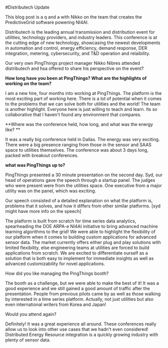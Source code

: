 #Distributech Update

This blog post is a q and a with Nikko on the team that creates the PredictiveGrid software powering NI4AI.

Distributech is the leading annual transmission and distribution event for utilities, technology providers, and industry leaders. This conference is at the cutting edge of new technology, showcasing the newest developments in automation and control, energy efficiency, demand response, DER integration, metering, cybersecurity, and T&D operation and relaibility. 



Our very own PingThings project manager Nikko Nibres attended distributech and hsa offered to share his perspective on the event? 

**How long have you been at PingThings? What are the highlights of working on the team?**

I am a new hire, four months into working at PingThings. The platform is the most exciting part of working here. There is a lot of potential when it comes to the problems that we can solve both for utilities and the world! The team is another highlight. Everyone here is just willing to teach and learn. Its so collaborative that I haven't found any environment that compares. 

**Where was the conference held, how long, and what was the energy like? **

It was a really big conference held in Dallas.  The energy was very exciting. There were a big presence ranging from those in the sensor and SAAS space to utilities themselves. The conference was about 3 days long, packed with breakout conferences. 

**what was PingThings up to?**

PingThings presented a 30 minute presentation on the second day. Syd, our head of operations gave the speech through a startup panel. The judges who were present were from the utilities space. One executive from a major utility was on the panel, which was exciting. 

Our speech consisted of a detailed explanation on what the platform is, problems that it solves, and how it differs from other similar platforms. [syd might have more info on the speech] 

 The platform is built from scratch for time series data analytics, spearheading the DOE ARPA-e NI4AI initiative to bring advanced machine learning algorithms to the grid! We were able to highlight the flexibility of our platform when it comes to building custom applications for advanced sensor data. The market currently offers either plug and play solutions with limited flexibility, else engineering teams at utilities are forced to build applications from scratch. We are excited to differentiate ourself as a solution that is both easy to implement for immediate insights as well as advanced customizability for novel applications. 

How did you like managing the PingThings booth?

The booth as a challenge, but we were able to make the best of it! It was a good experience and we still gained a good amount of traffic after the presentation. People from previous pilots came by as well as those walking by interested in a time series platform. Actually, not just utilities but also even international writers from Korea and Japan! 

Would you attend again? 

Definitely! It was a great experience all around. These conferences really allow us to look into other use cases that we hadn't even considered! Distributed Energy Resource integration is a quickly growing industry with plenty of sensor data. 
